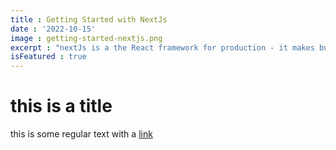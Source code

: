 ```yaml
---
title : Getting Started with NextJs 
date : '2022-10-15'
image : getting-started-nextjs.png                                  
excerpt : "nextJs is a the React framework for production - it makes building fullstack react apps and site a breeze and ships with built-in SSR."
isFeatured : true
---
```


# this is a title  

this is some regular text with a [link](https://google.com)